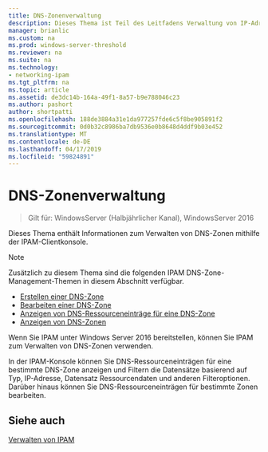 ```yaml
---
title: DNS-Zonenverwaltung
description: Dieses Thema ist Teil des Leitfadens Verwaltung von IP-Adressverwaltung (IPAM) in Windows Server 2016.
manager: brianlic
ms.custom: na
ms.prod: windows-server-threshold
ms.reviewer: na
ms.suite: na
ms.technology:
- networking-ipam
ms.tgt_pltfrm: na
ms.topic: article
ms.assetid: de3dc14b-164a-49f1-8a57-b9e788046c23
ms.author: pashort
author: shortpatti
ms.openlocfilehash: 188de3884a31e1da977257fde6c5f8be905891f2
ms.sourcegitcommit: 0d0b32c8986ba7db9536e0b8648d4ddf9b03e452
ms.translationtype: MT
ms.contentlocale: de-DE
ms.lasthandoff: 04/17/2019
ms.locfileid: "59824891"
---
```

# <a name="dns-zone-management"></a>DNS-Zonenverwaltung

>Gilt für: WindowsServer (Halbjährlicher Kanal), WindowsServer 2016

Dieses Thema enthält Informationen zum Verwalten von DNS-Zonen mithilfe der IPAM-Clientkonsole.  
  
> [!NOTE]  
> Zusätzlich zu diesem Thema sind die folgenden IPAM DNS-Zone-Management-Themen in diesem Abschnitt verfügbar.  
>   
> -   [Erstellen einer DNS-Zone](../../technologies/ipam/Create-a-DNS-Zone.md)  
> -   [Bearbeiten einer DNS-Zone](../../technologies/ipam/Edit-a-DNS-Zone.md)  
> -   [Anzeigen von DNS-Ressourceneinträge für eine DNS-Zone](../../technologies/ipam/View-DNS-Resource-Records-for-a-DNS-Zone.md)  
> -   [Anzeigen von DNS-Zonen](../../technologies/ipam/View-DNS-Zones.md)  
  
Wenn Sie IPAM unter Windows Server 2016 bereitstellen, können Sie IPAM zum Verwalten von DNS-Zonen verwenden.  
  
In der IPAM-Konsole können Sie DNS-Ressourceneinträgen für eine bestimmte DNS-Zone anzeigen und Filtern die Datensätze basierend auf Typ, IP-Adresse, Datensatz Ressourcendaten und anderen Filteroptionen. Darüber hinaus können Sie DNS-Ressourceneinträgen für bestimmte Zonen bearbeiten.  
  
## <a name="see-also"></a>Siehe auch  
[Verwalten von IPAM](Manage-IPAM.md)  
  


